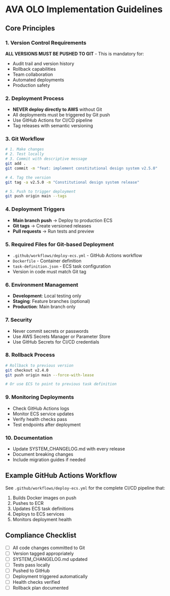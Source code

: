 # AVA OLO Implementation Guidelines

## Core Principles

### 1. Version Control Requirements
**ALL VERSIONS MUST BE PUSHED TO GIT** - This is mandatory for:
- Audit trail and version history
- Rollback capabilities
- Team collaboration
- Automated deployments
- Production safety

### 2. Deployment Process
- **NEVER deploy directly to AWS** without Git
- All deployments must be triggered by Git push
- Use GitHub Actions for CI/CD pipeline
- Tag releases with semantic versioning

### 3. Git Workflow
```bash
# 1. Make changes
# 2. Test locally
# 3. Commit with descriptive message
git add .
git commit -m "feat: implement constitutional design system v2.5.0"

# 4. Tag the version
git tag -a v2.5.0 -m "Constitutional design system release"

# 5. Push to trigger deployment
git push origin main --tags
```

### 4. Deployment Triggers
- **Main branch push** → Deploy to production ECS
- **Git tags** → Create versioned releases
- **Pull requests** → Run tests and preview

### 5. Required Files for Git-based Deployment
- `.github/workflows/deploy-ecs.yml` - GitHub Actions workflow
- `Dockerfile` - Container definition
- `task-definition.json` - ECS task configuration
- Version in code must match Git tag

### 6. Environment Management
- **Development**: Local testing only
- **Staging**: Feature branches (optional)
- **Production**: Main branch only

### 7. Security
- Never commit secrets or passwords
- Use AWS Secrets Manager or Parameter Store
- Use GitHub Secrets for CI/CD credentials

### 8. Rollback Process
```bash
# Rollback to previous version
git checkout v2.4.0
git push origin main --force-with-lease

# Or use ECS to point to previous task definition
```

### 9. Monitoring Deployments
- Check GitHub Actions logs
- Monitor ECS service updates
- Verify health checks pass
- Test endpoints after deployment

### 10. Documentation
- Update SYSTEM_CHANGELOG.md with every release
- Document breaking changes
- Include migration guides if needed

## Example GitHub Actions Workflow

See `.github/workflows/deploy-ecs.yml` for the complete CI/CD pipeline that:
1. Builds Docker images on push
2. Pushes to ECR
3. Updates ECS task definitions
4. Deploys to ECS services
5. Monitors deployment health

## Compliance Checklist
- [ ] All code changes committed to Git
- [ ] Version tagged appropriately
- [ ] SYSTEM_CHANGELOG.md updated
- [ ] Tests pass locally
- [ ] Pushed to GitHub
- [ ] Deployment triggered automatically
- [ ] Health checks verified
- [ ] Rollback plan documented